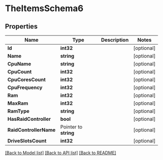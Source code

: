 # TheItemsSchema6

## Properties

Name | Type | Description | Notes
------------ | ------------- | ------------- | -------------
**Id** | **int32** |  | [optional] 
**Name** | **string** |  | [optional] 
**CpuName** | **string** |  | [optional] 
**CpuCount** | **int32** |  | [optional] 
**CpuCoresCount** | **int32** |  | [optional] 
**CpuFrequency** | **int32** |  | [optional] 
**Ram** | **int32** |  | [optional] 
**MaxRam** | **int32** |  | [optional] 
**RamType** | **string** |  | [optional] 
**HasRaidController** | **bool** |  | [optional] 
**RaidControllerName** | Pointer to **string** |  | [optional] 
**DriveSlotsCount** | **int32** |  | [optional] 

[[Back to Model list]](../README.md#documentation-for-models) [[Back to API list]](../README.md#documentation-for-api-endpoints) [[Back to README]](../README.md)


